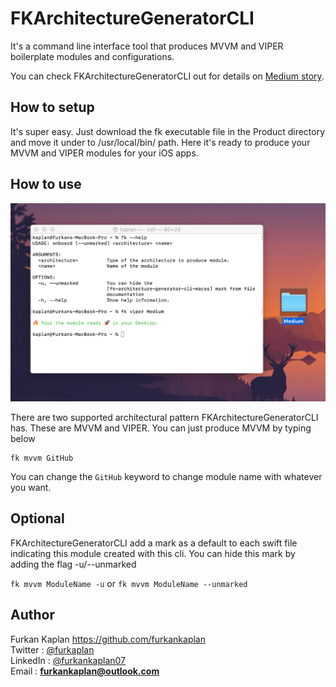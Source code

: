 # FKArchitectureGeneratorCLI

It's a command line interface tool that produces MVVM and VIPER boilerplate modules and configurations.

You can check FKArchitectureGeneratorCLI out for details on [Medium story](https://medium.com/@furkan.kaplan/architecture-module-generator-for-ios-3c043519b2f7).

 ## How to setup

 It's super easy. Just download the fk executable file in the Product directory and move it under to /usr/local/bin/ path. Here it's ready to produce your MVVM and VIPER modules for your iOS apps.

 ## How to use

 <img src="https://github.com/furkankaplan/fk-architecture-generator-cli-macos/blob/master/fk-architecture-generator-cli-macos/Screenshots/example.png">

 There are two supported architectural pattern FKArchitectureGeneratorCLI has. These are MVVM and VIPER. You can just produce MVVM by typing below

 ```
 fk mvvm GitHub
 ```

 You can change the `GitHub` keyword to change module name with whatever you want.

 ## Optional

 FKArchitectureGeneratorCLI add a mark as a default to each swift file indicating this module created with this cli. You can hide this mark by adding the flag -u/--unmarked

 `fk mvvm ModuleName -u` or `fk mvvm ModuleName --unmarked`

## Author

Furkan Kaplan https://github.com/furkankaplan <br>
Twitter  : [@furkaplan](https://twitter.com/furkaplan) <br>
LinkedIn : [@furkankaplan07](https://www.linkedin.com/in/furkankaplan07/) <br>
Email    : **furkankaplan@outlook.com**

